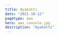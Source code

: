 ```yaml
---
title: Ayakatti
date: "2021-10-12"
pagetype: aws
hero: aws_console.jpg
description: "Ayakatti"
---
```



